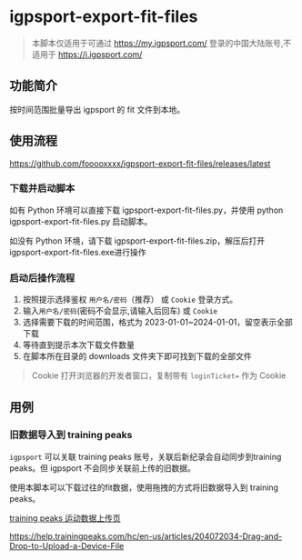 # igpsport-export-fit-files

> 本脚本仅适用于可通过 https://my.igpsport.com/ 登录的中国大陆账号,不适用于 https://i.igpsport.com/

## 功能简介

按时间范围批量导出 igpsport 的 fit 文件到本地。

## 使用流程

https://github.com/fooooxxxx/igpsport-export-fit-files/releases/latest

### 下载并启动脚本

如有 Python 环境可以直接下载 igpsport-export-fit-files.py，并使用 python igpsport-export-fit-files.py 启动脚本。

如没有 Python 环境，请下载 igpsport-export-fit-files.zip，解压后打开 igpsport-export-fit-files.exe进行操作
 
### 启动后操作流程

1. 按照提示选择鉴权 `用户名/密码`（推荐） 或 `Cookie` 登录方式。
2. 输入`用户名/密码`(密码不会显示,请输入后回车) 或 `Cookie`
3. 选择需要下载的时间范围，格式为 2023-01-01~2024-01-01，留空表示全部下载
4. 等待直到提示本次下载文件数量
5. 在脚本所在目录的 downloads 文件夹下即可找到下载的全部文件

> Cookie 打开浏览器的开发者窗口，复制带有 `loginTicket=` 作为 Cookie

## 用例

### 旧数据导入到 training peaks

`igpsport` 可以关联 training peaks 账号，关联后新纪录会自动同步到training peaks。但 igpsport 不会同步关联前上传的旧数据。

使用本脚本可以下载过往的fit数据，使用拖拽的方式将旧数据导入到 training peaks。

[training peaks 运动数据上传页](https://app.trainingpeaks.com/#calendar)

https://help.trainingpeaks.com/hc/en-us/articles/204072034-Drag-and-Drop-to-Upload-a-Device-File
